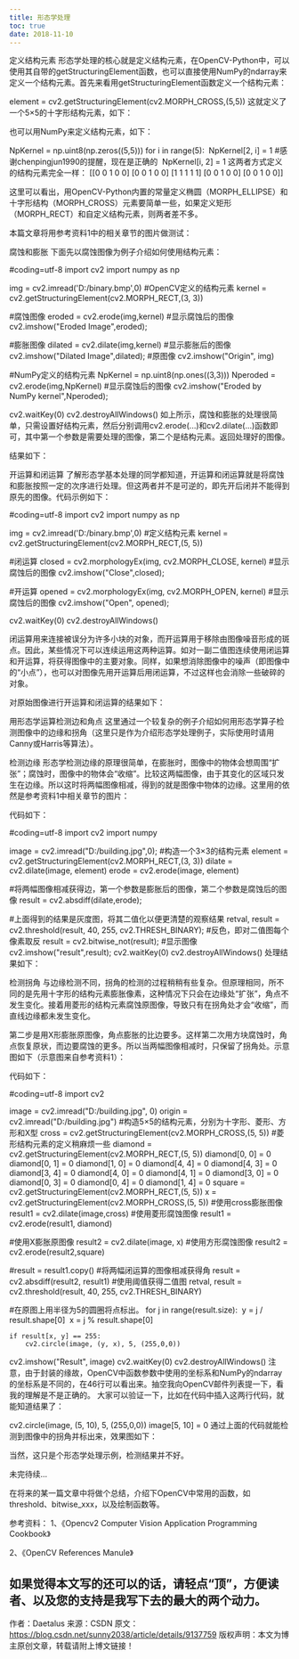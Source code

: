```yaml
---
title: 形态学处理
toc: true
date: 2018-11-10
---
```

定义结构元素
形态学处理的核心就是定义结构元素，在OpenCV-Python中，可以使用其自带的getStructuringElement函数，也可以直接使用NumPy的ndarray来定义一个结构元素。首先来看用getStructuringElement函数定义一个结构元素：

element = cv2.getStructuringElement(cv2.MORPH_CROSS,(5,5))
这就定义了一个5×5的十字形结构元素，如下：


也可以用NumPy来定义结构元素，如下：

NpKernel = np.uint8(np.zeros((5,5)))
for i in range(5):
​	NpKernel[2, i] = 1 #感谢chenpingjun1990的提醒，现在是正确的
​	NpKernel[i, 2] = 1
这两者方式定义的结构元素完全一样：
[[0 0 1 0 0]
 [0 0 1 0 0]
 [1 1 1 1 1]
 [0 0 1 0 0]
 [0 0 1 0 0]]

这里可以看出，用OpenCV-Python内置的常量定义椭圆（MORPH_ELLIPSE）和十字形结构（MORPH_CROSS）元素要简单一些，如果定义矩形（MORPH_RECT）和自定义结构元素，则两者差不多。

本篇文章将用参考资料1中的相关章节的图片做测试：



腐蚀和膨胀
下面先以腐蚀图像为例子介绍如何使用结构元素：

#coding=utf-8
import cv2
import numpy as np

img = cv2.imread('D:/binary.bmp',0)
#OpenCV定义的结构元素
kernel = cv2.getStructuringElement(cv2.MORPH_RECT,(3, 3))

#腐蚀图像
eroded = cv2.erode(img,kernel)
#显示腐蚀后的图像
cv2.imshow("Eroded Image",eroded);

#膨胀图像
dilated = cv2.dilate(img,kernel)
#显示膨胀后的图像
cv2.imshow("Dilated Image",dilated);
#原图像
cv2.imshow("Origin", img)

#NumPy定义的结构元素
NpKernel = np.uint8(np.ones((3,3)))
Nperoded = cv2.erode(img,NpKernel)
#显示腐蚀后的图像
cv2.imshow("Eroded by NumPy kernel",Nperoded);

cv2.waitKey(0)
cv2.destroyAllWindows()
如上所示，腐蚀和膨胀的处理很简单，只需设置好结构元素，然后分别调用cv2.erode(...)和cv2.dilate(...)函数即可，其中第一个参数是需要处理的图像，第二个是结构元素。返回处理好的图像。

结果如下：



开运算和闭运算
了解形态学基本处理的同学都知道，开运算和闭运算就是将腐蚀和膨胀按照一定的次序进行处理。但这两者并不是可逆的，即先开后闭并不能得到原先的图像。代码示例如下：

#coding=utf-8
import cv2
import numpy as np

img = cv2.imread('D:/binary.bmp',0)
#定义结构元素
kernel = cv2.getStructuringElement(cv2.MORPH_RECT,(5, 5))

#闭运算
closed = cv2.morphologyEx(img, cv2.MORPH_CLOSE, kernel)
#显示腐蚀后的图像
cv2.imshow("Close",closed);

#开运算
opened = cv2.morphologyEx(img, cv2.MORPH_OPEN, kernel)
#显示腐蚀后的图像
cv2.imshow("Open", opened);

cv2.waitKey(0)
cv2.destroyAllWindows()

闭运算用来连接被误分为许多小块的对象，而开运算用于移除由图像噪音形成的斑点。因此，某些情况下可以连续运用这两种运算。如对一副二值图连续使用闭运算和开运算，将获得图像中的主要对象。同样，如果想消除图像中的噪声（即图像中的“小点”），也可以对图像先用开运算后用闭运算，不过这样也会消除一些破碎的对象。

对原始图像进行开运算和闭运算的结果如下：



用形态学运算检测边和角点
这里通过一个较复杂的例子介绍如何用形态学算子检测图像中的边缘和拐角（这里只是作为介绍形态学处理例子，实际使用时请用Canny或Harris等算法）。

检测边缘
形态学检测边缘的原理很简单，在膨胀时，图像中的物体会想周围“扩张”；腐蚀时，图像中的物体会“收缩”。比较这两幅图像，由于其变化的区域只发生在边缘。所以这时将两幅图像相减，得到的就是图像中物体的边缘。这里用的依然是参考资料1中相关章节的图片：

代码如下：

#coding=utf-8
import cv2
import numpy

image = cv2.imread("D:/building.jpg",0);
#构造一个3×3的结构元素
element = cv2.getStructuringElement(cv2.MORPH_RECT,(3, 3))
dilate = cv2.dilate(image, element)
erode = cv2.erode(image, element)

#将两幅图像相减获得边，第一个参数是膨胀后的图像，第二个参数是腐蚀后的图像
result = cv2.absdiff(dilate,erode);

#上面得到的结果是灰度图，将其二值化以便更清楚的观察结果
retval, result = cv2.threshold(result, 40, 255, cv2.THRESH_BINARY);
#反色，即对二值图每个像素取反
result = cv2.bitwise_not(result);
#显示图像
cv2.imshow("result",result);
cv2.waitKey(0)
cv2.destroyAllWindows()
处理结果如下：


检测拐角
与边缘检测不同，拐角的检测的过程稍稍有些复杂。但原理相同，所不同的是先用十字形的结构元素膨胀像素，这种情况下只会在边缘处“扩张”，角点不发生变化。接着用菱形的结构元素腐蚀原图像，导致只有在拐角处才会“收缩”，而直线边缘都未发生变化。

第二步是用X形膨胀原图像，角点膨胀的比边要多。这样第二次用方块腐蚀时，角点恢复原状，而边要腐蚀的更多。所以当两幅图像相减时，只保留了拐角处。示意图如下（示意图来自参考资料1）：



代码如下：

#coding=utf-8
import cv2

image = cv2.imread("D:/building.jpg", 0)
origin = cv2.imread("D:/building.jpg")
#构造5×5的结构元素，分别为十字形、菱形、方形和X型
cross = cv2.getStructuringElement(cv2.MORPH_CROSS,(5, 5))
#菱形结构元素的定义稍麻烦一些
diamond = cv2.getStructuringElement(cv2.MORPH_RECT,(5, 5))
diamond[0, 0] = 0
diamond[0, 1] = 0
diamond[1, 0] = 0
diamond[4, 4] = 0
diamond[4, 3] = 0
diamond[3, 4] = 0
diamond[4, 0] = 0
diamond[4, 1] = 0
diamond[3, 0] = 0
diamond[0, 3] = 0
diamond[0, 4] = 0
diamond[1, 4] = 0
square = cv2.getStructuringElement(cv2.MORPH_RECT,(5, 5))
x = cv2.getStructuringElement(cv2.MORPH_CROSS,(5, 5))
#使用cross膨胀图像
result1 = cv2.dilate(image,cross)
#使用菱形腐蚀图像
result1 = cv2.erode(result1, diamond)

#使用X膨胀原图像
result2 = cv2.dilate(image, x)
#使用方形腐蚀图像
result2 = cv2.erode(result2,square)

#result = result1.copy()
#将两幅闭运算的图像相减获得角
result = cv2.absdiff(result2, result1)
#使用阈值获得二值图
retval, result = cv2.threshold(result, 40, 255, cv2.THRESH_BINARY)

#在原图上用半径为5的圆圈将点标出。
for j in range(result.size):
​	y = j / result.shape[0]
​	x = j % result.shape[0]

	if result[x, y] == 255:
		cv2.circle(image, (y, x), 5, (255,0,0))

cv2.imshow("Result", image)
cv2.waitKey(0)
cv2.destroyAllWindows()
注意，由于封装的缘故，OpenCV中函数参数中使用的坐标系和NumPy的ndarray的坐标系是不同的，在46行可以看出来。抽空我向OpenCV邮件列表提一下，看我的理解是不是正确的。
大家可以验证一下，比如在代码中插入这两行代码，就能知道结果了：

cv2.circle(image, (5, 10), 5, (255,0,0))
image[5, 10] = 0
通过上面的代码就能检测到图像中的拐角并标出来，效果图如下：


当然，这只是个形态学处理示例，检测结果并不好。

未完待续...

在将来的某一篇文章中将做个总结，介绍下OpenCV中常用的函数，如threshold、bitwise_xxx，以及绘制函数等。

参考资料：
1、《Opencv2 Computer Vision Application Programming Cookbook》

2、《OpenCV References Manule》

如果觉得本文写的还可以的话，请轻点“顶”，方便读者、以及您的支持是我写下去的最大的两个动力。
---------------------
作者：Daetalus
来源：CSDN
原文：https://blog.csdn.net/sunny2038/article/details/9137759
版权声明：本文为博主原创文章，转载请附上博文链接！
